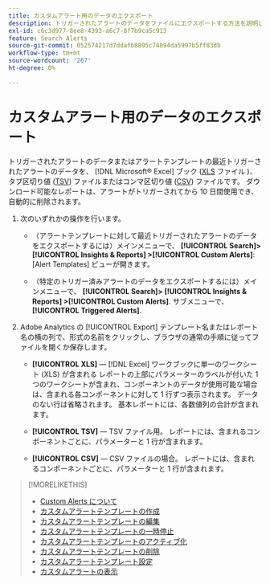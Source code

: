 ```yaml
---
title: カスタムアラート用のデータのエクスポート
description: トリガーされたアラートのデータをファイルにエクスポートする方法を説明します。
exl-id: c6c3d977-8ee8-4393-a6c7-8f7b9ca5c913
feature: Search Alerts
source-git-commit: 052574217d7ddafb8895c74094da5997b5ff83db
workflow-type: tm+mt
source-wordcount: '267'
ht-degree: 0%

---
```


# カスタムアラート用のデータのエクスポート

トリガーされたアラートのデータまたはアラートテンプレートの最近トリガーされたアラートのデータを、 [!DNL Microsoft® Excel] ブック ([XLS](/help/search-social-commerce/glossary.md#w-x) ファイル )、タブ区切り値 ([TSV](/help/search-social-commerce/glossary.md#s-t)) ファイルまたはコンマ区切り値 ([CSV](/help/search-social-commerce/glossary.md#c-d)) ファイルです。 ダウンロード可能なレポートは、アラートがトリガーされてから 10 日間使用でき、自動的に削除されます。

1. 次のいずれかの操作を行います。

   * （アラートテンプレートに対して最近トリガーされたアラートのデータをエクスポートするには）メインメニューで、 **[!UICONTROL Search]> [!UICONTROL Insights & Reports] >[!UICONTROL Custom Alerts]**:[Alert Templates] ビューが開きます。

   * （特定のトリガー済みアラートのデータをエクスポートするには）メインメニューで、 **[!UICONTROL Search]> [!UICONTROL Insights & Reports] >[!UICONTROL Custom Alerts]**. サブメニューで、 **[!UICONTROL Triggered Alerts]**.

1. Adobe Analytics の [!UICONTROL Export] テンプレート名またはレポート名の横の列で、形式の名前をクリックし、ブラウザの通常の手順に従ってファイルを開くか保存します。

   * **[!UICONTROL XLS]** — [!DNL Excel] ワークブックに単一のワークシート (XLS) が含まれる レポートの上部にパラメーターのラベルが付いた 1 つのワークシートが含まれ、コンポーネントのデータが使用可能な場合は、含まれる各コンポーネントに対して 1 行ずつ表示されます。 データのない行は省略されます。 基本レポートには、各数値列の合計が含まれます。

   * **[!UICONTROL TSV]** — TSV ファイル用。 レポートには、含まれるコンポーネントごとに、パラメーターと 1 行が含まれます。

   * **[!UICONTROL CSV]** — CSV ファイルの場合。 レポートには、含まれるコンポーネントごとに、パラメーターと 1 行が含まれます。

>[!MORELIKETHIS]
>
>* [Custom Alerts について](alert-about.md)
>* [カスタムアラートテンプレートの作成](alert-template-create.md)
>* [カスタムアラートテンプレートの編集](alert-template-edit.md)
>* [カスタムアラートテンプレートの一時停止](alert-template-pause.md)
>* [カスタムアラートテンプレートのアクティブ化](alert-template-activate.md)
>* [カスタムアラートテンプレートの削除](alert-template-delete.md)
>* [カスタムアラートテンプレート設定](alert-template-settings.md)
>* [カスタムアラートの表示](alert-view.md)
